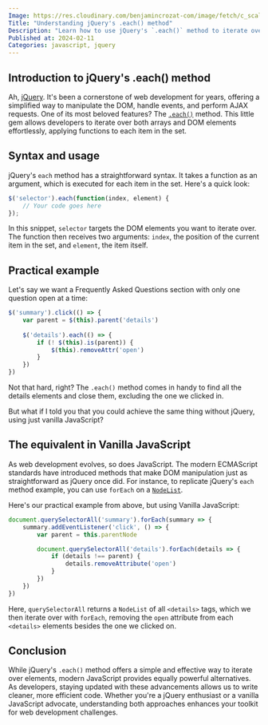 ```yaml
---
Image: https://res.cloudinary.com/benjamincrozat-com/image/fetch/c_scale,f_webp,q_auto,w_1200/https://github.com/benjamincrozat/content/assets/3613731/462f8069-f1f3-4d1f-b882-54d2bf47a8c2
Title: "Understanding jQuery's .each() method"
Description: "Learn how to use jQuery's `.each()` method to iterate over DOM elements and arrays, and discover a modern vanilla JavaScript alternative."
Published at: 2024-02-11
Categories: javascript, jquery
---
```


## Introduction to jQuery's .each() method

Ah, [jQuery](https://jquery.com). It's been a cornerstone of web development for years, offering a simplified way to manipulate the DOM, handle events, and perform AJAX requests. One of its most beloved features? The [`.each()`](https://api.jquery.com/each/) method. This little gem allows developers to iterate over both arrays and DOM elements effortlessly, applying functions to each item in the set.

## Syntax and usage

jQuery's `each` method has a straightforward syntax. It takes a function as an argument, which is executed for each item in the set. Here's a quick look:

```js
$('selector').each(function(index, element) {
    // Your code goes here
});
```

In this snippet, `selector` targets the DOM elements you want to iterate over. The function then receives two arguments: `index`, the position of the current item in the set, and `element`, the item itself.

## Practical example

Let's say we want a Frequently Asked Questions section with only one question open at a time:

```js
$('summary').click(() => {
    var parent = $(this).parent('details')
  
    $('details').each(() => {
        if (! $(this).is(parent)) {
            $(this).removeAttr('open')
        }
    })
})
```

Not that hard, right? The `.each()` method comes in handy to find all the details elements and close them, excluding the one we clicked in.

But what if I told you that you could achieve the same thing without jQuery, using just vanilla JavaScript?

## The equivalent in Vanilla JavaScript

As web development evolves, so does JavaScript. The modern ECMAScript standards have introduced methods that make DOM manipulation just as straightforward as jQuery once did. For instance, to replicate jQuery's `each` method example, you can use `forEach` on a [`NodeList`](https://developer.mozilla.org/en-US/docs/Web/API/NodeList).

Here's our practical example from above, but using Vanilla JavaScript:

```js
document.querySelectorAll('summary').forEach(summary => {
    summary.addEventListener('click', () => {
        var parent = this.parentNode

        document.querySelectorAll('details').forEach(details => {
            if (details !== parent) {
                details.removeAttribute('open')
            }
        })
    })
})
```

Here, `querySelectorAll` returns a `NodeList` of all `<details>` tags, which we then iterate over with `forEach`, removing the `open` attribute from each `<details>` elements besides the one we clicked on.

## Conclusion

While jQuery's `.each()` method offers a simple and effective way to iterate over elements, modern JavaScript provides equally powerful alternatives. As developers, staying updated with these advancements allows us to write cleaner, more efficient code. Whether you're a jQuery enthusiast or a vanilla JavaScript advocate, understanding both approaches enhances your toolkit for web development challenges.
